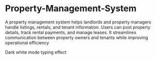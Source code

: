 # Property-Management-System

A property management system helps landlords and property managers handle listings, rentals, 
and tenant information. Users can post property details, track rental payments, and manage 
leases. It streamlines communication between property owners and tenants while improving 
operational efficiency


Dark white mode
typing effect

